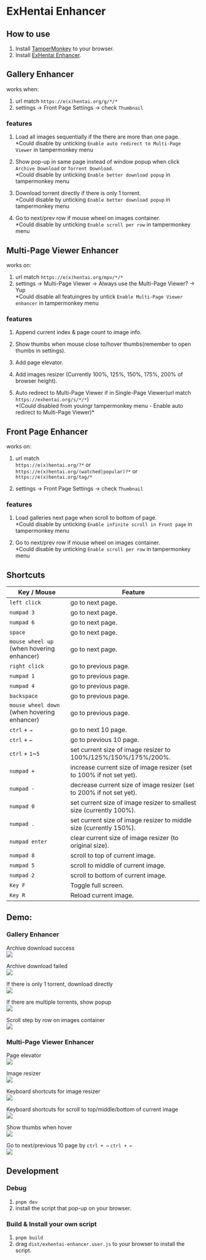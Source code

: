 # ExHentai Enhancer

## How to use
1. Install [TamperMonkey](https://chrome.google.com/webstore/detail/tampermonkey/dhdgffkkebhmkfjojejmpbldmpobfkfo) to your browser.
2. Install [ExHentai Enhancer](https://github.com/sk2589822/Exhentai-Enhancer/raw/master/dist/exhentai-enhancer.user.js).

## Gallery Enhancer
works when:
1. url match `https://e(x)hentai.org/g/*/*`
2. settings -> Front Page Settings -> check `Thumbnail`

### features

1. Load all images sequentially if the there are more than one page.  
   \*Could disable by unticking `Enable auto redirect to Multi-Page Viewer` in tampermonkey menu

2. Show pop-up in same page instead of window popup when click `Archive Download` or `Torrent Download`.  
   \*Could disable by unticking `Enable better download popup` in tampermonkey menu

3. Download torrent directly if there is only 1 torrent.  
   \*Could disable by unticking `Enable better download popup` in tampermonkey menu

4. Go to next/prev row if mouse wheel on images container.  
   \*Could disable by unticking `Enable scroll per row` in tampermonkey menu

## Multi-Page Viewer Enhancer
works on: 
1. url match `https://e(x)hentai.org/mpv/*/*`
2. settings -> Multi-Page Viewer -> Always use the Multi-Page Viewer? -> Yup  
   \*Could disable all featuingres by untick `Enable Multi-Page Viewer enhancer` in tampermonkey menu

### features

1. Append current index & page count to image info.

2. Show thumbs when mouse close to/hover thumbs(remember to open thumbs in settings).

3. Add page elevator.

4. Add images resizer (Currently 100%, 125%, 150%, 175%, 200% of browser height).

5. Auto redirect to Multi-Page Viewer if in Single-Page Viewer(url match `https://exhentai.org/s/*/*`)  
   \*(Could disabled from youingr tampermonkey menu - Enable auto redirect to Multi-Page Viewer)*
   

## Front Page Enhancer
works on: 
1. url match   
   `https://e(x)hentai.org/?*` or  
   `https://e(x)hentai.org/(watched|popular)?*` or  
   `https://e(x)hentai.org/tag/*`

2. settings -> Front Page Settings -> check `Thumbnail`

### features

1. Load galleries next page when scroll to bottom of page.  
   \*Could disable by unticking `Enable infinite scroll in Front page` in tampermonkey menu

2. Go to next/prev row if mouse wheel on images container.   
   \*Could disable by unticking `Enable scroll per row` in tampermonkey menu
## Shortcuts

| Key / Mouse | Feature |
| --- | --- |
| `left click` | go to next page. |
| `numpad 3`  | go to next page. |
| `numpad 6`  | go to next page. | 
| `space` | go to next page. |
| `mouse wheel up` (when hovering enhancer) | go to next page. |
| `right click` | go to previous page. |
| `numpad 1` | go to previous page. |
| `numpad 4`  | go to previous page. |
| `backspace` | go to previous page. |
| `mouse wheel down` (when hovering enhancer) | go to previous page. |
| `ctrl` + `→` | go to next 10 page. |
| `ctrl` + `←` | go to previous 10 page. |
| `ctrl` + `1`~`5` | set current size of image resizer to 100%/125%/150%/175%/200%. |
| `numpad +` | increase current size of image resizer (set to 100% if not set yet). |
| `numpad -` | decrease current size of image resizer (set to 200% if not set yet). |
| `numpad 0` | set current size of image resizer to smallest size (currently 100%). |
| `numpad .` | set current size of image resizer to middle size (currently 150%). |
| `numpad enter` | clear current size of image resizer (to original size). |
| `numpad 8` | scroll to top of current image. |
| `numpad 5` | scroll to middle of current image. |
| `numpad 2` | scroll to bottom of current image. |
| `Key F` | Toggle full screen. |
| `Key R` | Reload current image. |

## Demo:
  ### Gallery Enhancer

  Archive download success  
  ![](https://imgur.com/a8hzlNN.gif)

  Archive download failed  
  ![](https://imgur.com/hBmh7A7.gif)

  If there is only 1 torrent, download directly  
  ![](https://imgur.com/kdu3MyP.gif)

  If there are multiple torrents, show popup  
  ![](https://imgur.com/bXd1YJH.gif)

  Scroll step by row on images container  
  ![](https://imgur.com/WdDGu8J.gif)


  ### Multi-Page Viewer Enhancer

  Page elevator  
  ![](https://imgur.com/pmwTRuJ.gif)

  Image resizer  
  ![](https://imgur.com/Jv2hMgJ.gif)

  Keyboard shortcuts for image resizer  
  ![](https://imgur.com/8IRzMkH.gif)

  Keyboard shortcuts for scroll to top/middle/bottom of current image  
  ![](https://imgur.com/552vKHC.gif)

  Show thumbs when hover  
  ![](https://imgur.com/RoVA7iX.gif)
  
  Go to next/previous 10 page by `ctrl + →` `ctrl + ←`  
  ![](https://imgur.com/5viyiJ8.gif)

## Development

### Debug
1. `pnpm dev`
2. install the script that pop-up on your browser.

### Build & Install your own script
1. `pnpm build`
2. drag `dist/exhentai-enhancer.user.js` to your browser to install the script.
